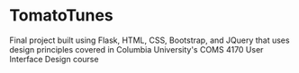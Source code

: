 # TomatoTunes
Final project built using Flask, HTML, CSS, Bootstrap, and JQuery that uses design principles covered in Columbia University's COMS 4170 User Interface Design course
